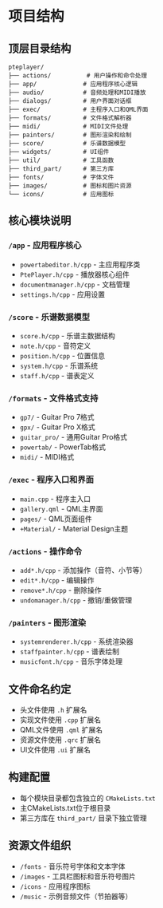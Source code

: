 # 项目结构

## 顶层目录结构
```
pteplayer/
├── actions/          # 用户操作和命令处理
├── app/             # 应用程序核心逻辑
├── audio/           # 音频处理和MIDI播放
├── dialogs/         # 用户界面对话框
├── exec/            # 主程序入口和QML界面
├── formats/         # 文件格式解析器
├── midi/            # MIDI文件处理
├── painters/        # 图形渲染和绘制
├── score/           # 乐谱数据模型
├── widgets/         # UI组件
├── util/            # 工具函数
├── third_part/      # 第三方库
├── fonts/           # 字体文件
├── images/          # 图标和图片资源
└── icons/           # 应用图标
```

## 核心模块说明

### `/app` - 应用程序核心
- `powertabeditor.h/cpp` - 主应用程序类
- `PtePlayer.h/cpp` - 播放器核心组件
- `documentmanager.h/cpp` - 文档管理
- `settings.h/cpp` - 应用设置

### `/score` - 乐谱数据模型
- `score.h/cpp` - 乐谱主数据结构
- `note.h/cpp` - 音符定义
- `position.h/cpp` - 位置信息
- `system.h/cpp` - 乐谱系统
- `staff.h/cpp` - 谱表定义

### `/formats` - 文件格式支持
- `gp7/` - Guitar Pro 7格式
- `gpx/` - Guitar Pro X格式
- `guitar_pro/` - 通用Guitar Pro格式
- `powertab/` - PowerTab格式
- `midi/` - MIDI格式

### `/exec` - 程序入口和界面
- `main.cpp` - 程序主入口
- `gallery.qml` - QML主界面
- `pages/` - QML页面组件
- `+Material/` - Material Design主题

### `/actions` - 操作命令
- `add*.h/cpp` - 添加操作（音符、小节等）
- `edit*.h/cpp` - 编辑操作
- `remove*.h/cpp` - 删除操作
- `undomanager.h/cpp` - 撤销/重做管理

### `/painters` - 图形渲染
- `systemrenderer.h/cpp` - 系统渲染器
- `staffpainter.h/cpp` - 谱表绘制
- `musicfont.h/cpp` - 音乐字体处理

## 文件命名约定
- 头文件使用 `.h` 扩展名
- 实现文件使用 `.cpp` 扩展名
- QML文件使用 `.qml` 扩展名
- 资源文件使用 `.qrc` 扩展名
- UI文件使用 `.ui` 扩展名

## 构建配置
- 每个模块目录都包含独立的 `CMakeLists.txt`
- 主CMakeLists.txt位于根目录
- 第三方库在 `third_part/` 目录下独立管理

## 资源文件组织
- `/fonts` - 音乐符号字体和文本字体
- `/images` - 工具栏图标和音乐符号图片
- `/icons` - 应用程序图标
- `/music` - 示例音频文件（节拍器等）